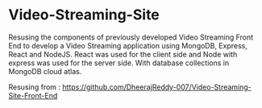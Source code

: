 # Video-Streaming-Site
Resusing the components of previously developed Video Streaming Front End to develop a Video Streaming application using MongoDB, Express, React and NodeJS. React was used for the client side and Node with express was used for the server side. With database collections in MongoDB cloud atlas.

Resusing from : https://github.com/DheerajReddy-007/Video-Streaming-Site-Front-End
